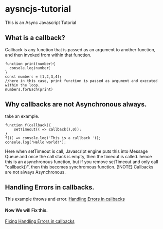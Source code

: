 # aysncjs-tutorial
This is an Async Javascript Tutorial

## What is a callback?
Callback is any function that is passed as an argument to another function, and then invoked from within that function.

```
function print(number){
  console.log(number)
}
const numbers = [1,2,3,4];
//here in this case, print function is passed as argument and executed within the loop.
numbers.forEach(print)
```

## Why callbacks are not Asynchronous always.
take an example.
```
function f(callback){
    setTimeout(( => callback(),0));
}
f(() => console.log('This is a callback '));
console.log('Hello world!');
```
Here when setTimeout is call, Javascript engine puts this into Message Queue and once the call stack is empty, then the timeout is called.
hence this is an asynchronous function, but if you remove setTimeout and only call "callback()", then this becomes synchromous function.
[!NOTE]
Callbacks are not always Asynchronous.

## Handling Errors in callbacks.
This example throws and error.
[Handling Errors in callbacks](callback/handling-error.js)

#### Now We will Fix this.
[Fixing Handling Errors in callbacks](callback/handling-error-fix.js)
